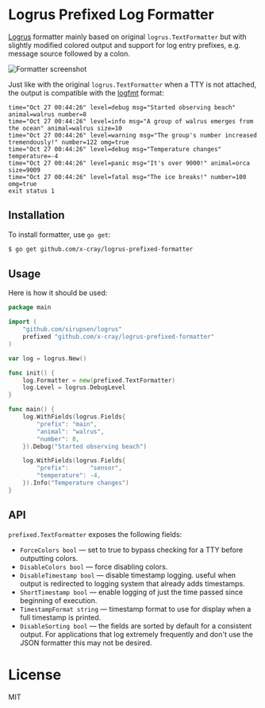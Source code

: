 # Logrus Prefixed Log Formatter
[Logrus](https://github.com/sirupsen/logrus) formatter mainly based on original `logrus.TextFormatter` but with slightly
modified colored output and support for log entry prefixes, e.g. message source followed by a colon.

![Formatter screenshot](http://cl.ly/image/1w0B3F233F3z/formatter-screenshot@2x.png)

Just like with the original `logrus.TextFormatter` when a TTY is not attached, the output is compatible with the
[logfmt](http://godoc.org/github.com/kr/logfmt) format:

```text
time="Oct 27 00:44:26" level=debug msg="Started observing beach" animal=walrus number=8
time="Oct 27 00:44:26" level=info msg="A group of walrus emerges from the ocean" animal=walrus size=10
time="Oct 27 00:44:26" level=warning msg="The group's number increased tremendously!" number=122 omg=true
time="Oct 27 00:44:26" level=debug msg="Temperature changes" temperature=-4
time="Oct 27 00:44:26" level=panic msg="It's over 9000!" animal=orca size=9009
time="Oct 27 00:44:26" level=fatal msg="The ice breaks!" number=100 omg=true
exit status 1
```

## Installation
To install formatter, use `go get`:

```sh
$ go get github.com/x-cray/logrus-prefixed-formatter
```

## Usage
Here is how it should be used:

```go
package main

import (
	"github.com/sirupsen/logrus"
	prefixed "github.com/x-cray/logrus-prefixed-formatter"
)

var log = logrus.New()

func init() {
	log.Formatter = new(prefixed.TextFormatter)
	log.Level = logrus.DebugLevel
}

func main() {
	log.WithFields(logrus.Fields{
		"prefix": "main",
		"animal": "walrus",
		"number": 8,
	}).Debug("Started observing beach")

	log.WithFields(logrus.Fields{
		"prefix":      "sensor",
		"temperature": -4,
	}).Info("Temperature changes")
}
```

## API
`prefixed.TextFormatter` exposes the following fields:

* `ForceColors bool` — set to true to bypass checking for a TTY before outputting colors.
* `DisableColors bool` — force disabling colors.
* `DisableTimestamp bool` — disable timestamp logging. useful when output is redirected to logging system that already adds timestamps.
* `ShortTimestamp bool` — enable logging of just the time passed since beginning of execution.
* `TimestampFormat string` — timestamp format to use for display when a full timestamp is printed.
* `DisableSorting bool` — the fields are sorted by default for a consistent output. For applications
that log extremely frequently and don't use the JSON formatter this may not be desired.

# License
MIT
